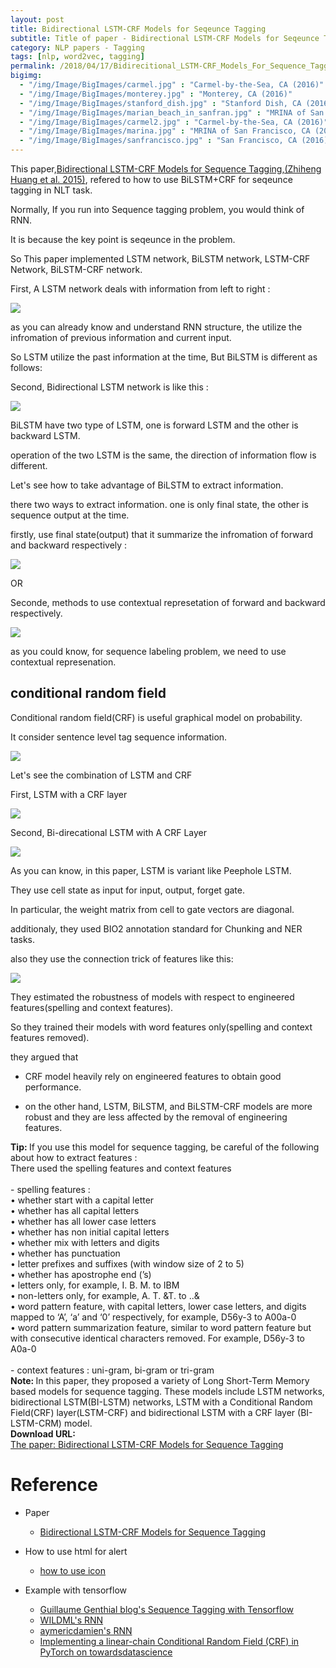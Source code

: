 ```yaml
---
layout: post
title: Bidirectional LSTM-CRF Models for Seqeunce Tagging
subtitle: Title of paper - Bidirectional LSTM-CRF Models for Seqeunce Tagging
category: NLP papers - Tagging
tags: [nlp, word2vec, tagging]
permalink: /2018/04/17/Bidirecitional_LSTM-CRF_Models_For_Sequence_Tagging/
bigimg: 
  - "/img/Image/BigImages/carmel.jpg" : "Carmel-by-the-Sea, CA (2016)"
  - "/img/Image/BigImages/monterey.jpg" : "Monterey, CA (2016)"
  - "/img/Image/BigImages/stanford_dish.jpg" : "Stanford Dish, CA (2016)"
  - "/img/Image/BigImages/marian_beach_in_sanfran.jpg" : "MRINA of San Francisco, CA (2016)"
  - "/img/Image/BigImages/carmel2.jpg" : "Carmel-by-the-Sea, CA (2016)"
  - "/img/Image/BigImages/marina.jpg" : "MRINA of San Francisco, CA (2016)"
  - "/img/Image/BigImages/sanfrancisco.jpg" : "San Francisco, CA (2016)"
---
```


This paper,[Bidirectional LSTM-CRF Models for Sequence Tagging,(Zhiheng Huang et al. 2015)](https://arxiv.org/abs/1508.01991v1), refered to how to use BiLSTM+CRF for seqeunce tagging in NLT task. 

Normally, If you run into Sequence tagging problem, you would think of RNN. 

It is because the key point is seqeunce in the problem.

So This paper implemented LSTM network, BiLSTM network, LSTM-CRF Network, BiLSTM-CRF network. 

First, A LSTM network deals with information from left to right : 

![](/img/Image/NaturalLanguageProcessing/NLPLabs/Paper_Investigation/tagging/2018-04-17-Bidirecitional_LSTM-CRF_Models_For_Sequence_Tagging/A_LSTM_Network.png)

as you can already know and understand RNN structure, the utilize the infromation of previous information and current input. 

So LSTM utilize the past information at the time, But BiLSTM is different as follows:

Second, Bidirectional LSTM network is like this :

![](/img/Image/NaturalLanguageProcessing/NLPLabs/Paper_Investigation/tagging/2018-04-17-Bidirecitional_LSTM-CRF_Models_For_Sequence_Tagging/Bidirectional_LSTM.png)

BiLSTM have two type of LSTM, one is forward LSTM and the other is backward LSTM. 

operation of the two LSTM is the same, the direction of information flow is different. 

Let's see how to take advantage of BiLSTM to extract information. 

there two ways to extract information. one is only final state, the other is sequence output at the time. 


firstly, use final state(output) that it summarize the infromation of forward and backward respectively :

![](/img/Image/NaturalLanguageProcessing/NLPLabs/Paper_Investigation/tagging/2018-04-17-Bidirecitional_LSTM-CRF_Models_For_Sequence_Tagging/word_representation.png)

OR

Seconde, methods to use contextual represetation of forward and backward respectively. 

![](/img/Image/NaturalLanguageProcessing/NLPLabs/Paper_Investigation/tagging/2018-04-17-Bidirecitional_LSTM-CRF_Models_For_Sequence_Tagging/Contextual_word_representation.png)


as you could know, for sequence labeling problem, we need to use contextual represenation. 

## conditional random field

Conditional random field(CRF) is useful graphical model on probability. 

It consider sentence level tag sequence information. 

![](/img/Image/NaturalLanguageProcessing/NLPLabs/Paper_Investigation/tagging/2018-04-17-Bidirecitional_LSTM-CRF_Models_For_Sequence_Tagging/CRF_network.png)

Let's see the combination of LSTM and CRF 

First, LSTM with a CRF layer 

![](/img/Image/NaturalLanguageProcessing/NLPLabs/Paper_Investigation/tagging/2018-04-17-Bidirecitional_LSTM-CRF_Models_For_Sequence_Tagging/LSTM_CRF.JPG)

Second, Bi-direcational LSTM with A CRF Layer

![](/img/Image/NaturalLanguageProcessing/NLPLabs/Paper_Investigation/tagging/2018-04-17-Bidirecitional_LSTM-CRF_Models_For_Sequence_Tagging/Bidirectional_LSTM_CRF.JPG)

As you can know, in this paper, LSTM is variant like Peephole LSTM. 

They use cell state as input for input, output, forget gate.

In particular, the weight matrix from cell to gate vectors are diagonal.

additionaly, they used BIO2 annotation standard for Chunking and NER tasks.

also they use the connection trick of features like this: 

![](/img/Image/NaturalLanguageProcessing/NLPLabs/Paper_Investigation/tagging/2018-04-17-Bidirecitional_LSTM-CRF_Models_For_Sequence_Tagging/feature_connection.JPG)


They estimated the robustness of models with respect to engineered features(spelling and context features).

So they trained their models with word features only(spelling and context features removed).

they argued that 

- CRF model heavily rely on engineered features to obtain good performance. 

- on the other hand, LSTM, BiLSTM, and BiLSTM-CRF models are more robust and they are less affected by the  removal of engineering features.



<div class="alert alert-success" role="alert"><i class="fa fa-check-square-o"></i> <b>Tip: </b>
If you use this model for sequence tagging, be careful of the following about how to extract features :<br/>
There used the spelling features and context features <br/>
 <br/>
- spelling features :  <br/>
  • whether start with a capital letter  <br/>
  • whether has all capital letters  <br/>
  • whether has all lower case letters  <br/>
  • whether has non initial capital letters  <br/>
  • whether mix with letters and digits  <br/>
  • whether has punctuation  <br/>
  • letter prefixes and suffixes (with window size of 2 to 5)  <br/>
  • whether has apostrophe end (’s)  <br/>
  • letters only, for example, I. B. M. to IBM  <br/>
  • non-letters only, for example, A. T. &T. to ..&  <br/>
  • word  pattern  feature,   with  capital  letters, lower case letters, and digits mapped to ‘A’, ‘a’ and ‘0’ respectively, for example, D56y-3 to A00a-0   <br/>
  • word pattern summarization feature,  similar to word pattern feature but with consecutive identical characters removed. For example, D56y-3 to A0a-0   <br/>
  <br/>
- context features : uni-gram, bi-gram or tri-gram  <br/>
</div>


<div class="alert alert-info" role="alert"><i class="fa fa-info-circle"></i> <b>Note: </b>
In this paper, they proposed a variety of Long Short-Term Memory based models for sequence tagging. These models include LSTM networks, bidirectional LSTM(BI-LSTM) networks, LSTM with a Conditional Random Field(CRF) layer(LSTM-CRF) and bidirectional LSTM with a CRF layer (BI-LSTM-CRM) model.
</div>
  
  
<div class="alert alert-success" role="alert"><i class="fa fa-paperclip fa-lg"></i> <b>Download URL: </b><br>
  <a href="https://arxiv.org/abs/1508.01991v1">The paper: Bidirectional LSTM-CRF Models for Sequence Tagging</a>
</div>

# Reference 

- Paper 
  - [Bidirectional LSTM-CRF Models for Sequence Tagging](https://arxiv.org/abs/1508.01991v1)
 
- How to use html for alert
  - [how to use icon](http://idratherbewriting.com/documentation-theme-jekyll/mydoc_icons.html)
  
- Example with tensorflow
  - [Guillaume Genthial blog's Sequence Tagging with Tensorflow ](https://guillaumegenthial.github.io/sequence-tagging-with-tensorflow.html)
  - [WILDML's RNN](http://www.wildml.com/2016/08/rnns-in-tensorflow-a-practical-guide-and-undocumented-features/)
  - [aymericdamien's RNN](https://github.com/aymericdamien/TensorFlow-Examples/blob/master/examples/3_NeuralNetworks/bidirectional_rnn.py)
  - [Implementing a linear-chain Conditional Random Field (CRF) in PyTorch on towardsdatascience](https://towardsdatascience.com/implementing-a-linear-chain-conditional-random-field-crf-in-pytorch-16b0b9c4b4ea) 
  
